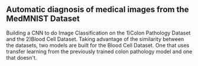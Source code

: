 ## Automatic diagnosis of medical images from the MedMNIST Dataset
Building a CNN to do Image Classification on the 1)Colon Pathology Dataset and the 2)Blood Cell Dataset.
Taking advantage of the similarity between the datasets, two models are built for the Blood Cell Dataset. One that uses transfer learning from the previously trained colon pathology model and one that doesn't.
